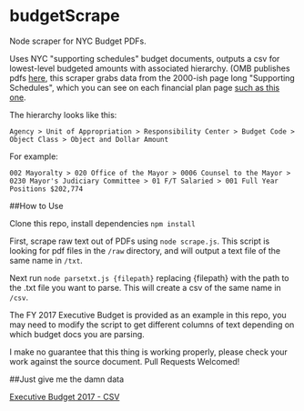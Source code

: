 budgetScrape
============

Node scraper for NYC Budget PDFs.

Uses NYC "supporting schedules" budget documents, outputs a csv for lowest-level budgeted amounts with associated hierarchy.
(OMB publishes pdfs [here](http://www1.nyc.gov/site/omb/publications/publications.page), this scraper grabs data from the 2000-ish page long "Supporting Schedules", which you can see on each financial plan page [such as this one](http://www1.nyc.gov/site/omb/publications/finplan04-16.page).


The hierarchy looks like this:

`Agency > Unit of Appropriation > Responsibility Center > Budget Code > Object Class > Object and Dollar Amount`

For example:

`002 Mayoralty > 020 Office of the Mayor > 0006 Counsel to the Mayor > 0230 Mayor's Judiciary Committee > 01 F/T Salaried > 001 Full Year Positions $202,774`

##How to Use

Clone this repo, install dependencies `npm install`

First, scrape raw text out of PDFs using `node scrape.js`.  This script is looking for pdf files in the `/raw` directory, and will output a text file of the same name in `/txt`.

Next run `node parsetxt.js {filepath}` replacing {filepath} with the path to the .txt file you want to parse.  This will create a csv of the same name in `/csv`.

The FY 2017 Executive Budget is provided as an example in this repo, you may need to modify the script to get different columns of text depending on which budget docs you are parsing.

I make no guarantee that this thing is working properly, please check your work against the source document.  Pull Requests Welcomed!

##Just give me the damn data

[Executive Budget 2017 - CSV](https://github.com/chriswhong/budgetScrape/blob/master/csv/ss4-16-executive17.csv?raw=true)
